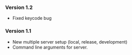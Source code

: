  ### Version 1.2
 - Fixed keycode bug
 
### Version 1.1
 - New multiple server setup (local, release, development)
 - Command line arguments for server.
